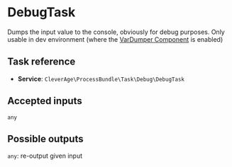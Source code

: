 DebugTask
=========

Dumps the input value to the console, obviously for debug purposes.
Only usable in dev environment (where the [VarDumper Component](https://symfony.com/doc/current/components/var_dumper.html) is enabled)


Task reference
--------------

* **Service**: `CleverAge\ProcessBundle\Task\Debug\DebugTask`

Accepted inputs
---------------

`any`

Possible outputs
----------------

`any`: re-output given input
